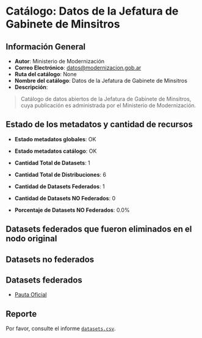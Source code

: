 
# Catálogo: Datos de la Jefatura de Gabinete de Minsitros

## Información General

- **Autor**: Ministerio de Modernización
- **Correo Electrónico**: datos@modernizacion.gob.ar
- **Ruta del catálogo**: None
- **Nombre del catálogo**: Datos de la Jefatura de Gabinete de Minsitros
- **Descripción**:

> Catálogo de datos abiertos de la Jefatura de Gabinete de Minsitros, cuya publicación es administrada por el Ministerio de Modernización.

## Estado de los metadatos y cantidad de recursos

- **Estado metadatos globales**: OK
- **Estado metadatos catálogo**: OK
- **Cantidad Total de Datasets**: 1
- **Cantidad Total de Distribuciones**: 6

- **Cantidad de Datasets Federados**: 1
- **Cantidad de Datasets NO Federados**: 0
- **Porcentaje de Datasets NO Federados**: 0.0%

## Datasets federados que fueron eliminados en el nodo original



## Datasets no federados



## Datasets federados

- [Pauta Oficial](https://www.argentina.gob.ar/jefatura/campanas-institucionales-de-publicidad)

## Reporte

Por favor, consulte el informe [`datasets.csv`](datasets.csv).
